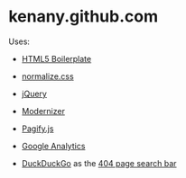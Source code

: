# kenany.github.com

Uses: 

 - [HTML5 Boilerplate][]
  - [normalize.css][]
  - [jQuery][]
  - [Modernizer][]
 - [Pagify.js][]
 - [Google Analytics]
 - [DuckDuckGo][] as the [404 page search bar](https://github.com/KenanY/kenany.github.com/blob/master/404.html#L32)

   [HTML5 Boilerplate]: http://html5boilerplate.com/
   [normalize.css]: http://necolas.github.com/normalize.css/
   [jQuery]: http://jquery.com/
   [Modernizer]: http://www.modernizr.com/
   [Pagify.js]: http://cmpolis.github.com/Pagify
   [Google Analytics]: http://www.google.com/analytics/
   [DuckDuckGo]: https://duckduckgo.com/
